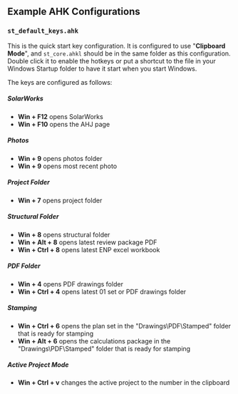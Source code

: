 ## Example AHK Configurations

### `st_default_keys.ahk`

This is the quick start key configuration. It is configured to use "**Clipboard Mode**", and `st_core.ahkl` should be in the same folder as this configuration. Double click it to enable the hotkeys or put a shortcut to the file in your Windows Startup folder to have it start when you start Windows. 

The keys are configured as follows:

##### SolarWorks

* **Win + F12** opens SolarWorks
* **Win + F10** opens the AHJ page

##### Photos

* **Win + 9** opens photos folder
* **Win + 9** opens most recent photo

##### Project Folder

* **Win + 7** opens project folder

##### Structural Folder

* **Win + 8** opens structural folder
* **Win + Alt + 8** opens latest review package PDF
* **Win + Ctrl + 8** opens latest ENP excel workbook

##### PDF Folder

* **Win + 4** opens PDF drawings folder
* **Win + Ctrl + 4** opens latest 01 set or PDF drawings folder

##### Stamping

* **Win + Ctrl + 6** opens the plan set in the "Drawings\PDF\Stamped" folder that is ready for stamping
* **Win + Alt + 6** opens the calculations package in the "Drawings\PDF\Stamped" folder that is ready for stamping

##### Active Project Mode

* **Win + Ctrl + v** changes the active project to the number in the clipboard